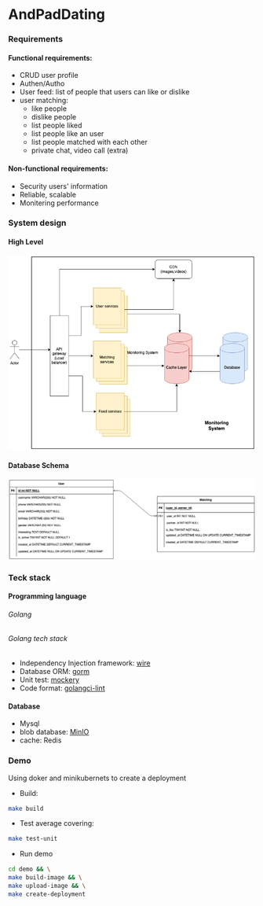 # AndPadDating

### Requirements

#### Functional requirements:
+ CRUD user profile
+ Authen/Autho
+ User feed: list of people that users can like or dislike
+ user matching:
    + like people
    + dislike people
    + list people liked
    + list people like an user
    + list people matched with each other
    + private chat, video call (extra)

#### Non-functional requirements:
+ Security users' information
+ Reliable, scalable
+ Monitering performance


### System design

#### High Level

![high level architecture](docs/andpaddating.png)

#### Database Schema

![database schema](docs/dbschema.png)

### Teck stack
#### Programming language
###### Golang
###### Golang tech stack
+ Independency Injection framework: [wire](https://github.com/google/wire)
+ Database ORM: [gorm](https://github.com/go-gorm/gorm)
+ Unit test: [mockery](https://github.com/vektra/mockery)
+ Code format: [golangci-lint](https://github.com/golangci/golangci-lint)

#### Database
+ Mysql
+ blob database: [MinIO](https://min.io/)
+ cache: Redis

### Demo
Using doker and minikubernets to create a deployment
+ Build:
```bash
make build
```
+ Test average covering:
```bash
make test-unit
```
+ Run demo
```bash
cd demo && \
make build-image && \
make upload-image && \
make create-deployment
```

